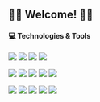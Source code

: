 ## 🐱‍👤 Welcome! 🐱‍👤

#### 💻 Technologies & Tools
![](https://img.shields.io/static/v1?message=Linux&logo=linux&labelColor=5c5c5c&color=CC5500&logoColor=white&label=%20)
![](https://img.shields.io/static/v1?message=Windows&logo=windows&labelColor=5c5c5c&color=CC5500&logoColor=white&label=%20)
![](https://img.shields.io/static/v1?message=VSCode&logo=visual-studio-code&labelColor=5c5c5c&color=CC5500&logoColor=white&label=%20)
![](https://img.shields.io/static/v1?message=SublimeText&logo=sublime-text&labelColor=5c5c5c&color=CC5500&logoColor=white&label=%20)

![](https://img.shields.io/static/v1?message=Python&logo=python&labelColor=5c5c5c&color=CC5500&logoColor=white&label=%20)
![](https://img.shields.io/static/v1?message=C-Sharp&logo=c-sharp&labelColor=5c5c5c&color=CC5500&logoColor=white&label=%20)
![](https://img.shields.io/static/v1?message=JavaScript&logo=javascript&labelColor=5c5c5c&color=CC5500&logoColor=white&label=%20)
![](https://img.shields.io/static/v1?message=Dart&logo=dart&labelColor=5c5c5c&color=CC5500&logoColor=white&label=%20)
![](https://img.shields.io/static/v1?message=R&logo=r&labelColor=5c5c5c&color=CC5500&logoColor=white&label=%20)

![](https://img.shields.io/static/v1?message=Git&logo=git&labelColor=5c5c5c&color=CC5500&logoColor=white&label=%20)
![](https://img.shields.io/static/v1?message=Unity&logo=unity&labelColor=5c5c5c&color=CC5500&logoColor=white&label=%20)
![](https://img.shields.io/static/v1?message=AndroidStudio&logo=android-studio&labelColor=5c5c5c&color=CC5500&logoColor=white&label=%20)
![](https://img.shields.io/static/v1?message=Flutter&logo=flutter&labelColor=5c5c5c&color=CC5500&logoColor=white&label=%20)
![](https://img.shields.io/static/v1?message=ReactNative&logo=react&labelColor=5c5c5c&color=CC5500&logoColor=white&label=%20)

<!--
### &#x1f4c8; GitHub Stats
<a href="https://github.com/zenginerler/zenginerler">
  <img align="center" src="https://github-readme-stats.vercel.app/api/top-langs/?username=zenginerler&title_color=ffffff&text_color=c9cacc&icon_color=2bbc8a&bg_color=1d1f21" />
</a>
<a href="https://github.com/zenginerler/Tiko">
  <img align="center" src="https://github-readme-stats.vercel.app/api/pin/?username=zenginerler&repo=Tiko&title_color=ffffff&text_color=c9cacc&icon_color=2bbc8a&bg_color=1d1f21" />
</a>
<a href="https://github.com/zenginerler/DiscordBot">
  <img align="center" src="https://github-readme-stats.vercel.app/api/pin/?username=zenginerler&repo=DiscordBot&title_color=ffffff&text_color=c9cacc&icon_color=2bbc8a&bg_color=1d1f21" />
</a>
<a href="https://github.com/zenginerler/zenginerler">
  <img align="center" src="https://github-readme-stats.vercel.app/api?username=zenginerler&show_icons=true&line_height=27&count_private=true&title_color=ffffff&text_color=c9cacc&icon_color=2bbc8a&bg_color=1d1f21" alt="Zenginerler's GitHub Stats" />
-->
<!--
</a>
**zenginerler/zenginerler** is a ✨ _special_ ✨ repository because its `README.md` (this file) appears on your GitHub profile.
Here are some ideas to get you started:
- 🔭 I’m currently working on ...
- 🌱 I’m currently learning ...
- 👯 I’m looking to collaborate on ...Z
- 🤔 I’m looking for help with ...
- 💬 Ask me about ...
- 📫 How to reach me: ...
- 😄 Pronouns: ...
- ⚡ Fun fact: ...
- 🤖 🦊
[LinkedIn](https://www.linkedin.com/in/zenginerler/)
-->
